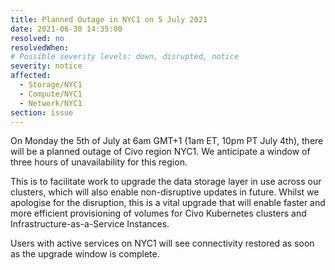 ```yaml
---
title: Planned Outage in NYC1 on 5 July 2021
date: 2021-06-30 14:35:00
resolved: no
resolvedWhen: 
# Possible severity levels: down, disrupted, notice
severity: notice
affected:
  - Storage/NYC1
  - Compute/NYC1
  - Network/NYC1
section: issue
---
```

On Monday the 5th of July at 6am GMT+1 (1am ET, 10pm PT July 4th), there will be a planned outage of Civo region NYC1. We anticipate a window of three hours of unavailability for this region. 

This is to facilitate work to upgrade the data storage layer in use across our clusters, which will also enable non-disruptive updates in future. Whilst we apologise for the disruption, this is a vital upgrade that will enable faster and more efficient provisioning of volumes for Civo Kubernetes clusters and Infrastructure-as-a-Service Instances.

Users with active services on NYC1 will see connectivity restored as soon as the upgrade window is complete.
